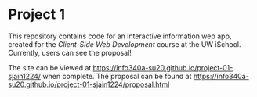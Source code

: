 # Project 1

This repository contains code for an interactive information web app, created for the _Client-Side Web Development_ course at the UW iSchool.
Currently, users can see the proposal!

The site can be viewed at <https://info340a-su20.github.io/project-01-sjain1224/> when complete.
The proposal can be found at <https://info340a-su20.github.io/project-01-sjain1224/proposal.html>
